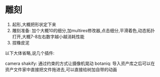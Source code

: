# 雕刻
1. 起形,大概把形状定下来
2. 雕刻准备: 加个大概10的细分,加multires修改器,点击细分,平滑着色,动态拓扑打开,大概7-8左右数字越小越消耗性能
3. 捏橡皮泥

以下大体省略,说几个插件:

camera shakify: 通过约束的方式让摄像机晃动
botaniq: 导入资产库之后可以在资产文件家中直接把文件拖进去,可以直接给树加自带的动画
